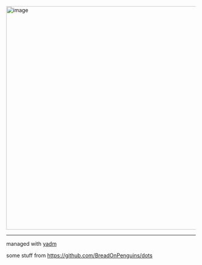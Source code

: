 <img width="762" height="595" alt="image" src="https://github.com/user-attachments/assets/9c992a21-0161-4a3c-be1d-1498761a77a8" />

---

managed with [yadm](https://yadm.io/)

some stuff from https://github.com/BreadOnPenguins/dots
